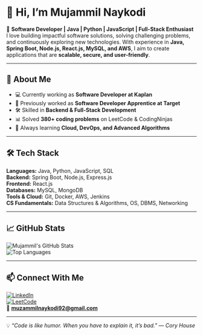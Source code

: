 # 👋 Hi, I’m Mujammil Naykodi  

🚀 **Software Developer | Java | Python | JavaScript | Full-Stack Enthusiast**  
I love building impactful software solutions, solving challenging problems, and continuously exploring new technologies. With experience in **Java, Spring Boot, Node.js, React.js, MySQL, and AWS**, I aim to create applications that are **scalable, secure, and user-friendly**.

---

## 💼 About Me
- 💻 Currently working as **Software Developer at Kaplan**
- 🏢 Previously worked as **Software Developer Apprentice at Target**
- 🛠️ Skilled in **Backend & Full-Stack Development**
- 📊 Solved **380+ coding problems** on LeetCode & CodingNinjas
- 🌱 Always learning **Cloud, DevOps, and Advanced Algorithms**

---

## 🛠 Tech Stack
**Languages:** Java, Python, JavaScript, SQL  
**Backend:** Spring Boot, Node.js, Express.js  
**Frontend:** React.js  
**Databases:** MySQL, MongoDB  
**Tools & Cloud:** Git, Docker, AWS, Jenkins  
**CS Fundamentals:** Data Structures & Algorithms, OS, DBMS, Networking  

---
## 📈 GitHub Stats
![Mujammil's GitHub Stats](https://github-readme-stats.vercel.app/api?username=MujammilNaykodi&show_icons=true&theme=tokyonight)  
![Top Languages](https://github-readme-stats.vercel.app/api/top-langs/?username=MujammilNaykodi&layout=compact&theme=tokyonight)

---

## 📫 Connect With Me
[![LinkedIn](https://img.shields.io/badge/LinkedIn-Mujammil%20Naykodi-blue?style=flat-square&logo=linkedin)](https://www.linkedin.com/in/mujammil-naykodi/)  
[![LeetCode](https://img.shields.io/badge/LeetCode-Mujammil_N-orange?style=flat-square&logo=leetcode)](https://leetcode.com/Mujammil_N/)  
📧 **muzammilnaykodi92@gmail.com**  

---

💡 *“Code is like humor. When you have to explain it, it’s bad.” — Cory House*
